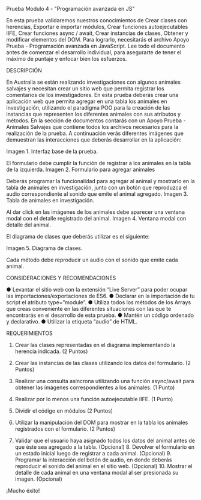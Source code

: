 Prueba Modulo 4 - "Programación avanzada en JS"

En esta prueba validaremos nuestros conocimientos de Crear clases con herencias, Exportar e importar módulos, Crear funciones autoejecutables IIFE, Crear funciones async / await, Crear instancias de clases, Obtener y modificar elementos del DOM.
Para lograrlo, necesitarás el archivo Apoyo Prueba - Programación avanzada en JavaScript. Lee todo el documento antes de comenzar el desarrollo individual, para asegurarte de tener el máximo de puntaje y enfocar bien los esfuerzos.

DESCRIPCIÓN

En Australia se están realizando investigaciones con algunos animales salvajes y necesitan crear un sitio web que permita registrar los comentarios de los investigadores. En esta prueba deberás crear una aplicación web que permita agregar en una tabla los animales en investigación, utilizando el paradigma POO para la creación de las instancias que representen los diferentes animales con sus atributos y métodos.
En la sección de documentos contarás con un Apoyo Prueba - Animales Salvajes que contiene todos los archivos necesarios para la realización de la prueba. A continuación verás diferentes imágenes que demuestran las interacciones que deberás desarrollar en la aplicación:

Imagen 1. Interfaz base de la prueba.

El formulario debe cumplir la función de registrar a los animales en la tabla de la izquierda. Imagen 2. Formulario para agregar animales

Deberás programar la funcionalidad para agregar al animal y mostrarlo en la tabla de animales en investigación, junto con un botón que reproduzca el audio correspondiente al sonido que emite el animal agregado. Imagen 3. Tabla de animales en investigación.

Al dar click en las imágenes de los animales debe aparecer una ventana modal con el detalle registrado del animal. Imagen 4. Ventana modal con detalle del animal.

El diagrama de clases que deberás utilizar es el siguiente:

Imagen 5. Diagrama de clases.

Cada método debe reproducir un audio con el sonido que emite cada animal.

CONSIDERACIONES Y RECOMENDACIONES

● Levantar el sitio web con la extensión “Live Server” para poder ocupar las importaciones/exportaciones de ES6.
● Declarar en la importación de tu script el atributo type=”module”.
● Utiliza todos los métodos de los Arrays que creas conveniente en las diferentes situaciones con las que te encontrarás en el desarrollo de esta prueba.
● Mantén un código ordenado y declarativo.
● Utilizar la etiqueta “audio” de HTML.

REQUERIMIENTOS

1. Crear las clases representadas en el diagrama implementando la herencia indicada. (2 Puntos)
2. Crear las instancias de las clases utilizando los datos del formulario. (2 Puntos)
3. Realizar una consulta asíncrona utilizando una función async/await para obtener las imágenes correspondientes a los animales. (1 Punto)
4. Realizar por lo menos una función autoejecutable IIFE. (1 Punto)
5. Dividir el código en módulos (2 Puntos)
6. Utilizar la manipulación del DOM para mostrar en la tabla los animales registrados con el formulario. (2 Puntos)

7. Validar que el usuario haya asignado todos los datos del animal antes de que éste sea agregado a la tabla. (Opcional) 8. Devolver el formulario en un estado inicial luego de registrar a cada animal. (Opcional) 9. Programar la interacción del botón de audio, en donde deberás reproducir el sonido del animal en el sitio web. (Opcional) 10. Mostrar el detalle de cada animal en una ventana modal al ser presionada su imagen. (Opcional)

¡Mucho éxito!
